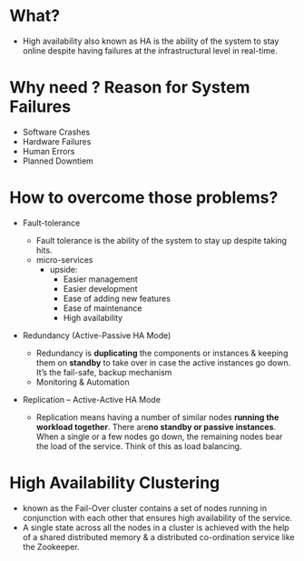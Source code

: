 # What?
  - High availability also known as HA is the ability of the system to stay online despite having failures at the infrastructural level in real-time.
    
# Why need ? Reason for System Failures
  - Software Crashes
  - Hardware Failures
  - Human Errors
  - Planned Downtiem
 
# How to overcome those problems?
  - Fault-tolerance
    - Fault tolerance is the ability of the system to stay up despite taking hits.
    - micro-services
      - upside:
        - Easier management
        - Easier development
        - Ease of adding new features
        - Ease of maintenance
        - High availability
        
  - Redundancy (Active-Passive HA Mode)
    - Redundancy is **duplicating** the components or instances & keeping them on **standby** to take over in case the active instances go down. It’s the fail-safe, backup mechanism 
    - Monitoring & Automation
   
  - Replication – Active-Active HA Mode
    - Replication means having a number of similar nodes **running the workload together**. There are**no standby or passive instances**. When a single or a few nodes go down, the remaining nodes bear the load of the service. Think of this as load balancing.
   
# High Availability Clustering
  - known as the Fail-Over cluster contains a set of nodes running in conjunction with each other that ensures high availability of the service.
  - A single state across all the nodes in a cluster is achieved with the help of a shared distributed memory & a distributed co-ordination service like the Zookeeper.
  
  
